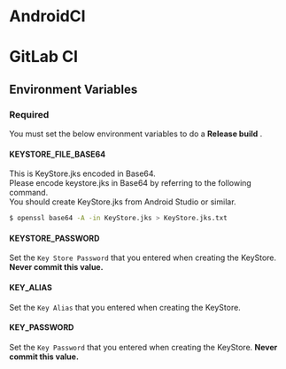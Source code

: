 # AndroidCI

# GitLab CI
## Environment Variables
### Required
You must set the below environment variables to do a **Release build** .  
#### KEYSTORE_FILE_BASE64
This is KeyStore.jks encoded in Base64.  
Please encode keystore.jks in Base64 by referring to the following command.  
You should create KeyStore.jks from Android Studio or similar.  

```bash
$ openssl base64 -A -in KeyStore.jks > KeyStore.jks.txt
```

#### KEYSTORE_PASSWORD
Set the `Key Store Password` that you entered when creating the KeyStore.  
**Never commit this value.**
#### KEY_ALIAS
Set the `Key Alias` that you entered when creating the KeyStore.
#### KEY_PASSWORD
Set the `Key Password` that you entered when creating the KeyStore.
**Never commit this value.**
